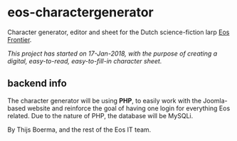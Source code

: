 # eos-charactergenerator
Character generator, editor and sheet for the Dutch science-fiction larp [Eos Frontier](http://www.eosfrontier.space).

_This project has started on 17-Jan-2018, with the purpose of creating a digital, easy-to-read, easy-to-fill-in character sheet._

## backend info ##
The character generator will be using **PHP**, to easily work with the Joomla-based website and reinforce the goal of having one login for everything Eos related. Due to the nature of PHP, the database will be MySQLi.




By Thijs Boerma, and the rest of the Eos IT team.
